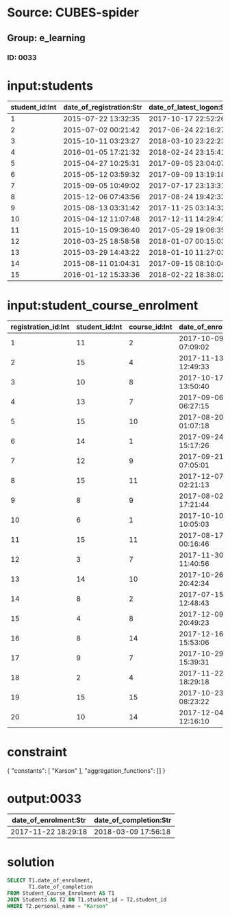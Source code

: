 # Source: CUBES-spider
## Group: e_learning
### ID: 0033

# input:students

| student_id:Int | date_of_registration:Str | date_of_latest_logon:Str | login_name:Str | password:Str | personal_name:Str | middle_name:Str | family_name:Str |
|---|---|---|---|---|---|---|---|
| 1 | 2015-07-22 13:32:35 | 2017-10-17 22:52:26 | annamae.hoppe | db8765bb6f | Wilson | Aubrey | Ward |
| 2 | 2015-07-02 00:21:42 | 2017-06-24 22:16:27 | wmiller | 35faf8182a | Karson | Luella | Jaskolski |
| 3 | 2015-10-11 03:23:27 | 2018-03-10 23:22:23 | ahartmann | 8e064ec4e6 | Mariela | Brandt | Legros |
| 4 | 2016-01-05 17:21:32 | 2018-02-24 23:15:41 | ylockman | a18d639a12 | Krystel | Casimir | Langosh |
| 5 | 2015-04-27 10:25:31 | 2017-09-05 23:04:07 | mohamed50 | aedd08a3b9 | Autumn | Lawson | Schumm |
| 6 | 2015-05-12 03:59:32 | 2017-09-09 13:19:18 | bmarquardt | 3e72450865 | Bernie | Asa | Zieme |
| 7 | 2015-09-05 10:49:02 | 2017-07-17 23:13:31 | darrin56 | 35cd4a47a3 | Jewel | Marianne | Hodkiewicz |
| 8 | 2015-12-06 07:43:56 | 2017-08-24 19:42:33 | eichmann.lera | 623af75b4a | Marshall | Linnea | Johns |
| 9 | 2015-08-13 03:31:42 | 2017-11-25 03:14:32 | sdaugherty | 7c90dbbfde | Prince | Kailey | Ziemann |
| 10 | 2015-04-12 11:07:48 | 2017-12-11 14:29:41 | myron.bergnaum | 5bc0d35e75 | Alicia | Vicente | Carroll |
| 11 | 2015-10-15 09:36:40 | 2017-05-29 19:06:35 | gia.jacobson | 2e05a1e6a3 | Clotilde | Kolby | Windler |
| 12 | 2016-03-25 18:58:58 | 2018-01-07 00:15:03 | kiarra28 | aa33f3b875 | Claudia | Karley | Mitchell |
| 13 | 2015-03-29 14:43:22 | 2018-01-10 11:27:03 | francisca48 | 1c760b9d5d | Else | Camilla | Hartmann |
| 14 | 2015-08-11 01:04:31 | 2017-09-15 08:10:04 | ruthie.rolfson | 9031f3a72e | Cary | Ursula | O'Reilly |
| 15 | 2016-01-12 15:33:36 | 2018-02-22 18:38:02 | jgulgowski | 0f37421f02 | Eliza | Shanel | Leannon |

# input:student_course_enrolment

| registration_id:Int | student_id:Int | course_id:Int | date_of_enrolment:Str | date_of_completion:Str |
|---|---|---|---|---|
| 1 | 11 | 2 | 2017-10-09 07:09:02 | 2018-02-26 07:48:52 |
| 2 | 15 | 4 | 2017-11-13 12:49:33 | 2018-03-04 01:24:56 |
| 3 | 10 | 8 | 2017-10-17 13:50:40 | 2018-03-22 02:53:01 |
| 4 | 13 | 7 | 2017-09-06 06:27:15 | 2018-03-07 09:45:48 |
| 5 | 15 | 10 | 2017-08-20 01:07:18 | 2018-03-06 00:27:09 |
| 6 | 14 | 1 | 2017-09-24 15:17:26 | 2018-03-01 00:08:30 |
| 7 | 12 | 9 | 2017-09-21 07:05:01 | 2018-03-04 22:34:37 |
| 8 | 15 | 11 | 2017-12-07 02:21:13 | 2018-02-27 20:06:06 |
| 9 | 8 | 9 | 2017-08-02 17:21:44 | 2018-03-07 00:39:37 |
| 10 | 6 | 1 | 2017-10-10 10:05:03 | 2018-03-19 07:34:05 |
| 11 | 15 | 11 | 2017-08-17 00:16:46 | 2018-03-16 09:00:44 |
| 12 | 3 | 7 | 2017-11-30 11:40:56 | 2018-03-02 14:38:49 |
| 13 | 14 | 10 | 2017-10-26 20:42:34 | 2018-03-10 16:38:28 |
| 14 | 8 | 2 | 2017-07-15 12:48:43 | 2018-03-18 03:23:54 |
| 15 | 4 | 8 | 2017-12-09 20:49:23 | 2018-02-28 09:34:51 |
| 16 | 8 | 14 | 2017-12-16 15:53:06 | 2018-03-22 18:04:54 |
| 17 | 9 | 7 | 2017-10-29 15:39:31 | 2018-03-01 07:12:39 |
| 18 | 2 | 4 | 2017-11-22 18:29:18 | 2018-03-09 17:56:18 |
| 19 | 15 | 15 | 2017-10-23 08:23:22 | 2018-02-26 23:46:25 |
| 20 | 10 | 14 | 2017-12-04 12:16:10 | 2018-03-14 23:33:47 |

# constraint

{
  "constants": [
    "Karson"
  ],
  "aggregation_functions": []
}

# output:0033

| date_of_enrolment:Str | date_of_completion:Str |
|---|---|
| 2017-11-22 18:29:18 | 2018-03-09 17:56:18 |

# solution

```sql
SELECT T1.date_of_enrolment,
       T1.date_of_completion
FROM Student_Course_Enrolment AS T1
JOIN Students AS T2 ON T1.student_id = T2.student_id
WHERE T2.personal_name = "Karson"
```
